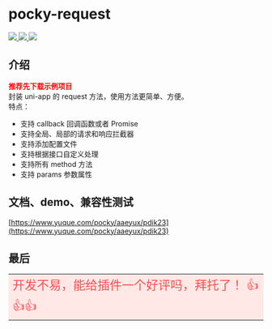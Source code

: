 # pocky-request

<a href="https://github.com/2460392754/uniapp-tools">
<img src="https://img.shields.io/badge/version-1.3.6-blue.svg?cacheSeconds=2592000" />
<img src="https://badgen.net/github/stars/2460392754/uniapp-tools">
<img src="https://badgen.net/github/forks/2460392754/uniapp-tools">
</a>

## 介绍

<font color="red">**推荐先下载示例项目**</font><br />
封装 uni-app 的 request 方法，使用方法更简单、方便。<br />
特点：

- 支持 callback 回调函数或者 Promise
- 支持全局、局部的请求和响应拦截器
- 支持添加配置文件
- 支持根据接口自定义处理
- 支持所有 method 方法
- 支持 params 参数属性

## 文档、demo、兼容性测试

[https://www.yuque.com/pocky/aaeyux/pdik23](https://www.yuque.com/pocky/aaeyux/pdik23)

## 最后

<table><tr><td bgcolor="#FFE8E6" >
<font color="#FF4D4F" size="5">
开发不易，能给插件一个好评吗，拜托了！ 👍👍👍
</font>
</td></tr></table>
